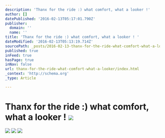 ```yaml
---
description: 'Thanx for the ride :) what comfort, what a looker !'
author: []
datePublished: '2016-02-13T05:17:01.790Z'
publisher:
  domain: ''
  name: ''
title: 'Thanx for the ride :) what comfort, what a looker ! '
dateModified: '2016-02-13T05:13:19.714Z'
sourcePath: _posts/2016-02-13-thanx-for-the-ride-what-comfort-what-a-looker.md
published: true
inFeed: true
hasPage: true
inNav: false
url: thanx-for-the-ride-what-comfort-what-a-looker/index.html
_context: 'http://schema.org'
_type: Article

---
```

# Thanx for the ride :) what comfort, what a looker ! ![](https://the-grid-user-content.s3-us-west-2.amazonaws.com/779fb3fc-cb1b-4313-bb49-228a74505b8b.png)
![](https://the-grid-user-content.s3-us-west-2.amazonaws.com/0a0dea01-5ab6-4ca1-bb5e-39dc2b80d49c.png)
![](https://the-grid-user-content.s3-us-west-2.amazonaws.com/b7dfaa3e-8b73-4292-910d-5b00bb9d89db.png)
![](https://the-grid-user-content.s3-us-west-2.amazonaws.com/ed875fcd-5748-493d-af72-634bb7309022.png)